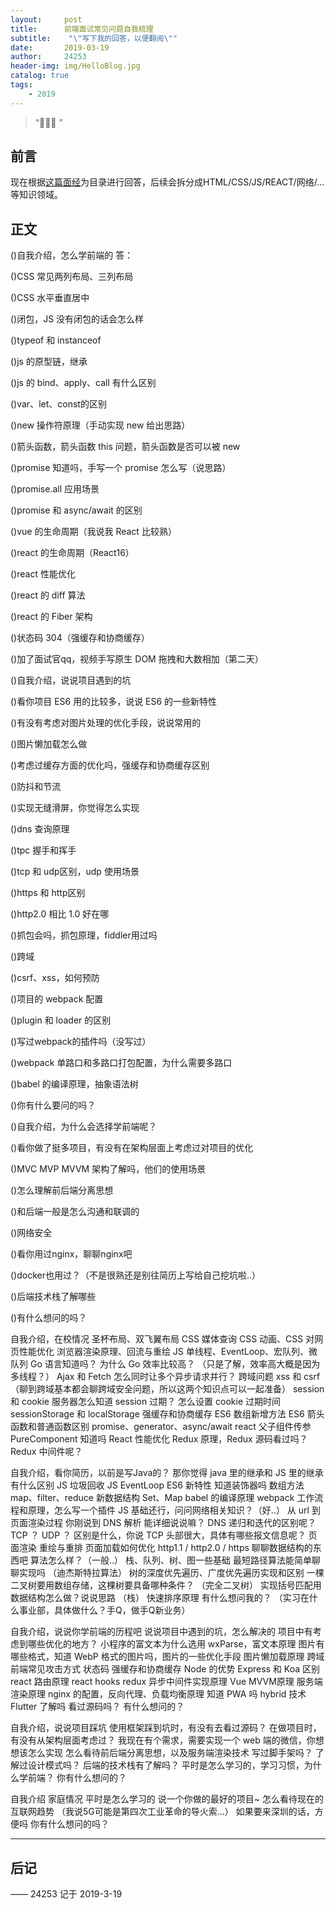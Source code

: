 ```yaml
---
layout:     post
title:      前端面试常见问题自我梳理
subtitle:    "\"写下我的回答，以便翻阅\""
date:       2019-03-19
author:     24253
header-img: img/HelloBlog.jpg
catalog: true
tags:
    - 2019
---
```


> “🙉🙉🙉 ”

## 前言

现在根据[这篇面经](https://www.nowcoder.com/discuss/197801)为目录进行回答，后续会拆分成HTML/CSS/JS/REACT/网络/...等知识领域。

## 正文

()自我介绍，怎么学前端的
答：

()CSS 常见两列布局、三列布局

()CSS 水平垂直居中

()闭包，JS 没有闭包的话会怎么样

()typeof 和 instanceof

()js 的原型链，继承

()js 的 bind、apply、call 有什么区别

()var、let、const的区别

()new 操作符原理（手动实现 new 给出思路）

()箭头函数，箭头函数 this 问题，箭头函数是否可以被 new

()promise 知道吗，手写一个 promise 怎么写（说思路）

()promise.all 应用场景

()promise 和 async/await 的区别

()vue 的生命周期（我说我 React 比较熟）

()react 的生命周期（React16）

()react 性能优化

()react 的 diff 算法

()react 的 Fiber 架构

()状态码 304（强缓存和协商缓存）

()加了面试官qq，视频手写原生 DOM 拖拽和大数相加（第二天）

()自我介绍，说说项目遇到的坑

()看你项目 ES6 用的比较多，说说 ES6 的一些新特性

()有没有考虑对图片处理的优化手段，说说常用的

()图片懒加载怎么做

()考虑过缓存方面的优化吗，强缓存和协商缓存区别

()防抖和节流

()实现无缝滑屏，你觉得怎么实现

()dns 查询原理

()tpc 握手和挥手

()tcp 和 udp区别，udp 使用场景

()https 和 http区别

()http2.0 相比 1.0 好在哪

()抓包会吗，抓包原理，fiddler用过吗

()跨域

()csrf、xss，如何预防

()项目的 webpack 配置

()plugin 和 loader 的区别

()写过webpack的插件吗（没写过）

()webpack 单路口和多路口打包配置，为什么需要多路口

()babel 的编译原理，抽象语法树

()你有什么要问的吗？

()自我介绍，为什么会选择学前端呢？

()看你做了挺多项目，有没有在架构层面上考虑过对项目的优化

()MVC MVP MVVM 架构了解吗，他们的使用场景

()怎么理解前后端分离思想

()和后端一般是怎么沟通和联调的

()网络安全

()看你用过nginx，聊聊nginx吧

()docker也用过？（不是很熟还是别往简历上写给自己挖坑啦..）

()后端技术栈了解哪些

()有什么想问的吗？

自我介绍，在校情况
圣杯布局、双飞翼布局
CSS 媒体查询
CSS 动画、CSS 对网页性能优化
浏览器渲染原理、回流与重绘
JS 单线程、EventLoop、宏队列、微队列
Go 语言知道吗？ 为什么 Go 效率比较高？ （只是了解，效率高大概是因为多线程？）
Ajax 和 Fetch
怎么同时让多个异步请求并行？
跨域问题
xss 和 csrf （聊到跨域基本都会聊跨域安全问题，所以这两个知识点可以一起准备）
session 和 cookie
服务器怎么知道 session 过期？
怎么设置 cookie 过期时间
sessionStorage 和 localStorage
强缓存和协商缓存
ES6 数组新增方法
ES6 箭头函数和普通函数区别
promise、generator、async/await
react 父子组件传参
PureComponent 知道吗
React 性能优化
Redux 原理，Redux 源码看过吗？ Redux 中间件呢？

自我介绍，看你简历，以前是写Java的？
那你觉得 java 里的继承和 JS 里的继承有什么区别
JS 垃圾回收
JS EventLoop
ES6 新特性
知道装饰器吗
数组方法 map、filter、reduce
新数据结构 Set、Map
babel 的编译原理
webpack 工作流程和原理，怎么写一个插件
JS 基础还行，问问网络相关知识？（好..）
从 url 到页面渲染过程
你刚说到 DNS 解析 能详细说说嘛？ DNS 递归和迭代的区别呢？
TCP ？ UDP ？ 区别是什么，你说 TCP 头部很大，具体有哪些报文信息呢？
页面渲染 重绘与重排 页面加载如何优化
http1.1 / http2.0 / https
聊聊数据结构的东西吧  算法怎么样？（一般..）
栈、队列、树、图一些基础
最短路径算法能简单聊聊实现吗 （迪杰斯特拉算法）
树的深度优先遍历、广度优先遍历实现和区别
一棵二叉树要用数组存储，这棵树要具备哪种条件？ （完全二叉树）
实现括号匹配用数据结构怎么做？说说思路 （栈）
快速排序原理
有什么想问我的？ （实习在什么事业部，具体做什么？手Q，做手Q新业务）

自我介绍，说说你学前端的历程吧
说说项目中遇到的坑，怎么解决的
项目中有考虑到哪些优化的地方？
小程序的富文本为什么选用 wxParse，富文本原理
图片有哪些格式，知道 WebP 格式的图片吗，图片的一些优化手段
图片懒加载原理
跨域
前端常见攻击方式
状态码
强缓存和协商缓存
Node 的优势
Express 和 Koa 区别
react 路由原理
react hooks
redux 异步中间件实现原理
Vue MVVM原理
服务端渲染原理
nginx 的配置，反向代理、负载均衡原理
知道 PWA 吗
hybrid 技术
Flutter 了解吗
看过源码吗？
有什么想问的？

自我介绍，说说项目踩坑
使用框架踩到坑时，有没有去看过源码？
在做项目时，有没有从架构层面考虑过？
我现在有个需求，需要实现一个 web 端的微信，你想想该怎么实现
怎么看待前后端分离思想，以及服务端渲染技术
写过脚手架吗？
了解过设计模式吗？
后端的技术栈有了解吗？
平时是怎么学习的，学习习惯，为什么学前端？
你有什么想问的？

自我介绍
家庭情况
平时是怎么学习的
说一个你做的最好的项目~
怎么看待现在的互联网趋势 （我说5G可能是第四次工业革命的导火索...）
如果要来深圳的话，方便吗
你有什么想问的吗？

---


## 后记


—— 24253 记于 2019-3-19


